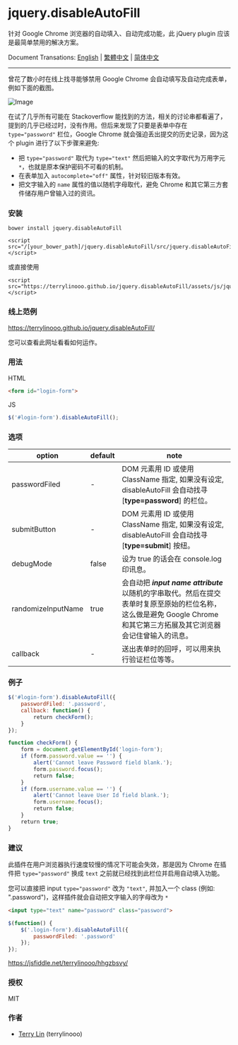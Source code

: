 # jquery.disableAutoFill

针对 Google Chrome 浏览器的自动填入、自动完成功能，此 jQuery plugin 应该是最简单禁用的解决方案。

Document Transations: [English](./README.md) | [繁體中文](./README_zh_TW.md) | [简体中文](./README_zh_CN.md)

----

曾花了数小时在线上找寻能够禁用 Google Chrome 会自动填写及自动完成表单，例如下面的截图。

![Image](https://i.imgur.com/j5Mw1ly.png)

在试了几乎所有可能在 Stackoverflow 能找到的方法，相关的讨论串都看遍了，提到的几乎已经过时，没有作用。但后来发现了只要是表单中存在 `type="password"` 栏位，Google Chrome 就会强迫丢出提交的历史记录，因为这个 plugin 进行了以下步骤来避免:

- 把 `type="password"` 取代为 `type="text"` 然后把输入的文字取代为万用字元 `*`，也就是原本保护密码不可看的机制。
- 在表单加入 `autocomplete="off"` 属性，针对较旧版本有效。
- 把文字输入的 `name` 属性的值以随机字母取代，避免 Chrome 和其它第三方套件储存用户曾输入过的资讯。

### 安装

```
bower install jquery.disableAutoFill
```
```
<script src="/[your_bower_path]/jquery.disableAutoFill/src/jquery.disableAutoFill.min.js"></script>
```

或直接使用

```
<script src="https://terrylinooo.github.io/jquery.disableAutoFill/assets/js/jquery.disableAutoFill.min.js"></script>
```


### 线上范例

https://terrylinooo.github.io/jquery.disableAutoFill/

您可以查看此网址看看如何运作。

### 用法

HTML
```html
<form id="login-form">
```

JS
```javascript
$('#login-form').disableAutoFill();
```

### 选项

option | default | note
---- | --- | ---
passwordFiled | - | DOM 元素用 ID 或使用 ClassName 指定, 如果没有设定, disableAutoFill 会自动找寻 [**type=password**] 的栏位。
submitButton | - | DOM 元素用 ID 或使用 ClassName 指定, 如果没有设定, disableAutoFill 会自动找寻 [**type=submit**] 按纽。
debugMode | false | 设为 true 的话会在 console.log 印讯息。
randomizeInputName | true | 会自动把 <i><strong>input name attribute</strong></i> 以随机的字串取代。然后在提交表单时复原至原始的栏位名称，这么做是避免 Google Chrome 和其它第三方拓展及其它浏览器会记住曾输入的讯息。
callback | - | 送出表单时的回呼，可以用来执行验证栏位等等。

### 例子

```javascript
$('#login-form').disableAutoFill({
    passwordFiled: '.password',
    callback: function() {
        return checkForm();
    }
});

function checkForm() {
    form = document.getElementById('login-form');
    if (form.password.value == '') {
        alert('Cannot leave Password field blank.');
        form.password.focus();
        return false;
    }
    if (form.username.value == '') {
        alert('Cannot leave User Id field blank.');
        form.username.focus();
        return false;
    }
    return true;
}
```

### 建议

此插件在用户浏览器执行速度较慢的情况下可能会失效，那是因为 Chrome 在插件把 `type="password"` 换成 `text` 之前就已经找到此栏位并启用自动填入功能。

您可以直接把 input `type="password"` 改为 `"text"`, 并加入一个 class (例如: ".password")，这样插件就会自动把文字输入的字母改为 `*`

```html
<input type="text" name="password" class="password">
```
```javascript
$(function() {
    $('.login-form').disableAutoFill({
        passwordFiled: '.password'
    });
});
```
https://jsfiddle.net/terrylinooo/hhgzbsvy/

### 授权

MIT

### 作者

* <a href="https://en.dictpedia.org">Terry Lin</a> (terrylinooo)




